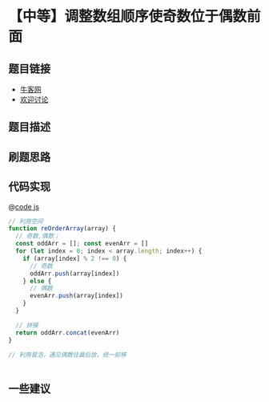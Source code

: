 # 【中等】调整数组顺序使奇数位于偶数前面

## 题目链接

- [牛客网]()
- [欢迎讨论]()

## 题目描述

## 刷题思路

## 代码实现

@[code js](@code/algorithm/剑指/排列/reOrderArray.js)

```js
// 利用空间
function reOrderArray(array) {
  // 奇数,偶数；
  const oddArr = []; const evenArr = []
  for (let index = 0; index < array.length; index++) {
    if (array[index] % 2 !== 0) {
      // 奇数
      oddArr.push(array[index])
    } else {
      // 偶数
      evenArr.push(array[index])
    }
  }

  // 拼接
  return oddArr.concat(evenArr)
}

// 利用冒泡，遇见偶数往最后放，统一前移



```

## 一些建议
